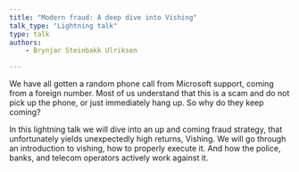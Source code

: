```yaml
---
title: "Modern fraud: A deep dive into Vishing"
talk_type: "Lightning talk"
type: talk
authors:
    - Brynjar Steinbakk Ulriksen

---
```

We have all gotten a random phone call from Microsoft support, coming from a foreign number. Most of us understand that this is a scam and do not pick up the phone, or just immediately hang up. So why do they keep coming? 

In this lightning talk we will dive into an up and coming fraud strategy, that unfortunately yields unexpectedly high returns, Vishing. 
We will go through an introduction to vishing, how to properly execute it. And how the  police, banks, and telecom operators actively work against it.  

